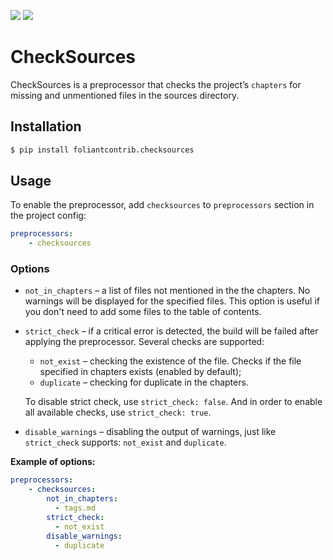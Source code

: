[![](https://img.shields.io/pypi/v/foliantcontrib.checksources.svg)](https://pypi.org/project/foliantcontrib.checksources/) [![](https://img.shields.io/github/v/tag/foliant-docs/foliantcontrib.checksources.svg?label=GitHub)](https://github.com/foliant-docs/foliantcontrib.checksources)

# CheckSources

CheckSources is a preprocessor that checks the project’s `chapters` for missing and unmentioned files in the sources directory.

## Installation

```bash
$ pip install foliantcontrib.checksources
```

## Usage

To enable the preprocessor, add `checksources` to `preprocessors` section in the project config:

```yaml
preprocessors:
    - checksources
```

### Options

- `not_in_chapters` –  a list of files not mentioned in the the chapters.
  No warnings will be displayed for the specified files.
  This option is useful if you don't need to add some files to the table of contents.
- `strict_check` – if a critical error is detected, the build will be failed after applying the preprocessor.
  Several checks are supported:
    - `not_exist` – checking the existence of the file.
      Checks if the file specified in chapters exists (enabled by default);
    - `duplicate` – checking for duplicate in the chapters.

  To disable strict check, use `strict_check: false`. And in order to enable all available checks, use `strict_check: true`.
- `disable_warnings` – disabling the output of warnings, just like `strict_check` supports: `not_exist` and `duplicate`.

**Example of options:**
```yaml
preprocessors:
    - checksources:
        not_in_chapters:
          - tags.md
        strict_check:
          - not_exist
        disable_warnings:
          - duplicate
```
